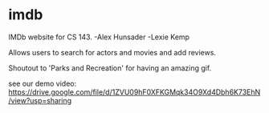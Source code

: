 # imdb
IMDb website for CS 143.
-Alex Hunsader
-Lexie Kemp

Allows users to search for actors and movies and add reviews. 

Shoutout to 'Parks and Recreation' for having an amazing gif.

see our demo video:
https://drive.google.com/file/d/1ZVU09hF0XFKGMqk34O9Xd4Dbh6K73EhN/view?usp=sharing
